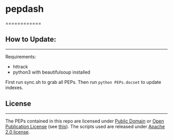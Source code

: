 # pepdash
============

## How to Update:
--------------

Requirements:
 - httrack
 - python3 with beautifulsoup installed

First run sync.sh to grab all PEPs. Then run `python PEPs.docset` to
update indexes.


## License
---------
The PEPs contained in this repo are licensed under [Public Domain]() or
[Open Publication License](http://www.opencontent.org/openpub/)
(see [this](https://www.python.org/dev/peps/pep-0001/)).
The scripts used are released under [Apache 2.0 license](LICENSE).
